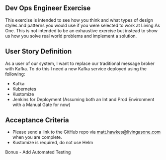## Dev Ops Engineer Exercise
This exercise is intended to see how you think and what types of design styles and patterns you would use if you were selected to work at Living As One.  This is not intended to be an exhaustive exercise but instead to show us how you solve real world problems and implement a solution.

## User Story Definition
As a user of our system, I want to replace our traditional message broker with Kafka.  To do this I need a new Kafka service deployed using the following:

* Kafka
* Kubernetes 
* Kustomize 
* Jenkins for Deployment (Assuming both an Int and Prod Environment with a Manual Gate for now)

## Acceptance Criteria

* Please send a link to the GitHub repo via matt.hawkes@livingasone.com when you are complete.
* Kustomize is required, do not use Helm

Bonus - Add Automated Testing

